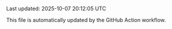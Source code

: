 Last updated: 2025-10-07 20:12:05 UTC

This file is automatically updated by the GitHub Action workflow.
